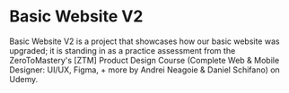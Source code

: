 # Basic Website V2
Basic Website V2 is a project that showcases how our basic website was upgraded; it is standing in as a practice assessment from the ZeroToMastery's [ZTM] Product Design Course (Complete Web &amp; Mobile Designer: UI/UX, Figma, + more by Andrei Neagoie &amp; Daniel Schifano) on Udemy.
